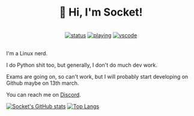 <div align="center">
  <h1>👋 Hi, I'm Socket!</h1>
 <br>
  <a href="https://statusbadges.me"><img src="https://api.statusbadges.me/badge/status/1072354088953593888" alt="status"></a>
  <a href="https://statusbadges.me"><img src="https://api.statusbadges.me/badge/playing/1072354088953593888" alt="playing"></a>
  <a href="https://statusbadges.me"><img src="https://api.statusbadges.me/badge/vscode/1072354088953593888" alt="vscode"></a>
</br>
</div>
<br>

I'm a Linux nerd.

I do Python shit too, but generally, I don't do much dev work.

Exams are going on, so can't work, but I will probably start developing on Github maybe on 13th march.

You can reach me on [Discord](https://discord.com/users/1072354088953593888).

[![Socket's GitHub stats](https://github-readme-stats.vercel.app/api?username=SocketOfficial&show_icons=true&theme=radical&bg_color=00000000&show=reviews,discussions_started,discussions_answered,prs_merged,prs_merged_percentage)](https://github-readme-stats.vercel.app)
[![Top Langs](https://github-readme-stats.vercel.app/api/top-langs/?username=SocketOfficial&theme=radical&bg_color=00000000)](https://github-readme-stats.vercel.app)
